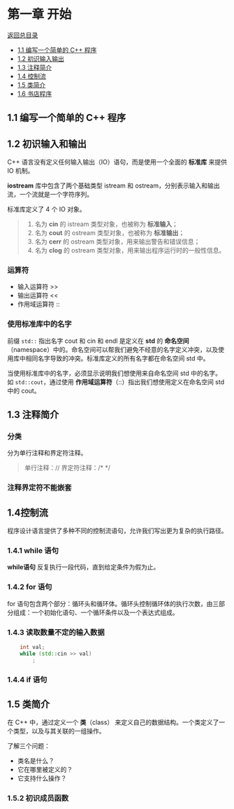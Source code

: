 # 第一章 开始

[返回总目录](../../README.md)

+ [1.1 编写一个简单的 C++ 程序](#1.1-编写一个简单的-C++-程序)
+ [1.2 初识输入输出](#1.2-初识输入输出)
+ [1.3 注释简介](#1.3-注释简介)
+ [1.4 控制流](#1.4-控制流)
+ [1.5 类简介](#1.5-类简介)
+ [1.6 书店程序](#1.6-书店程序)


## 1.1 编写一个简单的 C++ 程序

## 1.2 初识输入和输出

C++ 语言没有定义任何输入输出（IO）语句，而是使用一个全面的 **标准库** 来提供 IO 机制。

**iostream** 库中包含了两个基础类型 istream 和 ostream，分别表示输入和输出流，一个流就是一个字符序列。

标准库定义了 4 个 IO 对象。

> 1. 名为 **cin** 的 istream 类型对象，也被称为 **标准输入**；
> 2. 名为 **cout** 的 ostream 类型对象，也被称为 **标准输出**；
> 3. 名为 **cerr** 的 ostream 类型对象，用来输出警告和错误信息；
> 4. 名为 **clog** 的 ostream 类型对象，用来输出程序运行时的一般性信息。

### 运算符

+ 输入运算符 >>
+ 输出运算符 <<
+ 作用域运算符 ::

### 使用标准库中的名字

前缀 `std::` 指出名字 cout 和 cin 和 endl 是定义在 **std** 的 **命名空间**（namespace）中的。命名空间可以帮我们避免不经意的名字定义冲突，以及使用库中相同名字导致的冲突。标准库定义的所有名字都在命名空间 std 中。

当使用标准库中的名字，必须显示说明我们想使用来自命名空间 std 中的名字。如 `std::cout`，通过使用 **作用域运算符**（::）指出我们想使用定义在命名空间 std 中的 cout。

## 1.3 注释简介

### 分类

分为单行注释和界定符注释。

> 单行注释：//
> 界定符注释：/* */

### 注释界定符不能嵌套

## 1.4控制流

程序设计语言提供了多种不同的控制流语句，允许我们写出更为复杂的执行路径。

### 1.4.1 while 语句

**while语句** 反复执行一段代码，直到给定条件为假为止。

### 1.4.2 for 语句

for 语句包含两个部分：循环头和循环体。循环头控制循环体的执行次数，由三部分组成：一个初始化语句、一个循环条件以及一个表达式组成。

### 1.4.3 读取数量不定的输入数据

```C++
    int val;
    while (std::cin >> val)
        ;
```

### 1.4.4 if 语句

## 1.5 类简介

在 C++ 中，通过定义一个 **类**（class） 来定义自己的数据结构。一个类定义了一个类型，以及与其关联的一组操作。

了解三个问题：

+ 类名是什么？
+ 它在哪里被定义的？
+ 它支持什么操作？

### 1.5.2 初识成员函数
